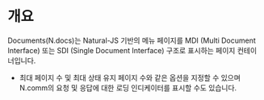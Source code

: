 개요
===

Documents(N.docs)는 Natural-JS 기반의 메뉴 페이지를 MDI (Multi Document Interface) 또는 SDI (Single Document Interface) 구조로 표시하는 페이지 컨테이너입니다.

 * 최대 페이지 수 및 최대 상태 유지 페이지 수와 같은 옵션을 지정할 수 있으며 N.comm의 요청 및 응답에 대한 로딩 인디케이터를 표시할 수도 있습니다.